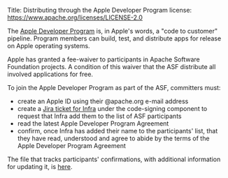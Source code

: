 Title: Distributing through the Apple Developer Program
license: https://www.apache.org/licenses/LICENSE-2.0

The <a href="https://developer.apple.com/programs/" target="_blank">Apple Developer Program</a> is, in Apple's words, a "code to customer" pipeline. Program members can build, test, and distribute apps for release on Apple operating systems.

Apple has granted a fee-waiver to participants in Apache Software Foundation projects. A condition of this waiver that the ASF distribute all involved applications for free.

To join the Apple Developer Program as part of the ASF, committers must:

  - create an Apple ID using their @apache.org e-mail address
  - create a <a href="https://issues.apache.org/jira/projects/INFRA/issues" target="_blank">Jira ticket for Infra</a> under the code-signing component to request that Infra add them to the list of ASF participants
  - read the latest Apple Developer Program Agreement
  - confirm, once Infra has added their name to the participants' list, that they have read, understood and agree to abide by the terms of the Apple Developer Program Agreement
 
The file that tracks participants' confirmations, with additional information for updating it, is <a href="https://svn.apache.org/repos/private/committers/apple-app-store-code-signing/committer-apple-agreement-tracking.txt" target="_blank">here</a>.

